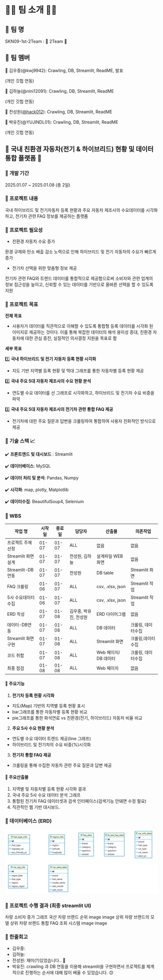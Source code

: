 # 👋🏻 팀 소개 👋🏻
## 📌 팀 명
SKN09-1st-2Team : 🌟 2Team 🌟


## 📌 팀 멤버

  :man: 김우중(@kwj9942): Crawling, DB, Streamlit, ReadME, 발표
  
  (개인 깃헙 연동)
  
  :girl: 김하늘(@nini12091): Crawling, DB, Streamlit, ReadME
  
  (개인 깃헙 연동)
  
  :girl: 전성원([@hack012](https://github.com/Hack012)): Crawling, DB, Streamlit, ReadME
  
  
  :girl: 박유진(@YUJINDL01): Crawling, DB, Streamlit, ReadME 
  
  (개인 깃헙 연동)
  

  

## :blue_car: 국내 친환경 자동차(전기 & 하이브리드) 현황 및 데이터 통합 플랫폼 🚗
### 📌 개발 기간
2025.01.07 ~ 2025.01.08 (총 2일)

### 📌 프로젝트 내용
국내 하이브리드 및 전기자동차 등록 현황과 주요 자동차 제조사의 수요데이터를 시각화하고, 전기차 관련 FAQ 정보를 제공하는 플랫폼

### 📌 프로젝트 필요성
- 친환경 자동차 수요 증가

환경 규제와 탄소 배출 감소 노력으로 인해 하이브리드 및 전기 자동차의 수요가 빠르게 증가

- 전기차 선택을 위한 맞춤형 정보 제공

전기차 관련 FAQ와 트렌드 데이터를 통합적으로 제공함으로써 소비자와 관련 업계의 정보 접근성을 높이고, 신뢰할 수 있는 데이터를 기반으로 올바른 선택을 할 수 있도록 지원

### 📌 프로젝트 목표
**전체 목표**
+ 사용자가 데이터를 직관적으로 이해할 수 있도록 통합형 등록 데이터를 시각화 된 이미지로 제공하는 것이다. 
  이를 통해 복잡한 데이터의 해석 용이성 증대, 친환경 자동차에 대한 관심 증진, 실질적인 의사결정 지원을 목표로 함

**세부 목표**

:one: **국내 하이브리드 및 전기 자동차 등록 현황 시각화**
  - 지도 기반 지역별 등록 현황 및 막대 그래프를 통한 자동차별 등록 현황 제공

:two: **국내 주요 5대 자동차 제조사의 수요 현황 분석**
  - 연도별 수요 데이터를 선 그래프로 시각화하고, 하이브리드 및 전기차 수요 비중을 파악

:three: **국내 주요 5대 자동차 제조사의 전기차 관련 통합 FAQ 제공**
  - 전기차에 대한 주요 질문과 답변을 크롤링하여 통합하여 사용자 친화적인 방식으로 제공

### 📌 기술 스택 :chart_with_upwards_trend: 
  :heavy_check_mark: **프론트엔드 및 대시보드** : Streamlit


  :heavy_check_mark: **데이터베이스**: MySQL


  :heavy_check_mark: **데이터 처리 및 분석**: Pandas, Numpy


  :heavy_check_mark: **시각화**: map, plotly, Matplotlib


  :heavy_check_mark: **데이터수집**: BeautifulSoup4, Selenium

### 📌 WBS
|작업 명|시작일|종료일|담당자|산출물|의존작업|
|------|------|------|------|--------|-------------|
|프로젝트 주제 선정|01-07|01-07|ALL|없음|없음|
|Streamlit 화면 설계|01-07|01-07|전성원, 김하늘|설계파일 WEB 화면|없음|
|Streamlit-DB연동|01-07|01-07|전성원|DB table|Streamlit 화면|
|FAQ 크롤링|01-06|01-07|ALL|csv, .xlsx, json|Streamlit 작업|
|5사 수요데이터 수집|01-06|01-07|ALL|csv, .xlsx, json|Streamlit 작업|
|ERD 작성|01-07|01-08|김우중, 박유진, 전성원|ERD 다이어그램|없음|
|데이터-DB연동|01-07|01-08|ALL|DB 데이터|크롤링, 데이터수집|
|Streamlit 화면 구현|01-07|01-08|ALL|Streamlit 화면|크롤링,데이터수집|없음|
|코드 취합|01-07|01-08|ALL|Web 페이지/ DB 데이터|크롤링, 데이터수집|
|최종 점검|01-08|01-08|ALL|Web 페이지|없음|

#### :robot: 주요기능
1. **전기차 등록 현황 시각화**
  - 지도(Map) 기반의 지역별 등록 현황 표시
  - bar그래프를 통한 자동차별 등록 현황 비교
  - pie그래프를 통한 화석연료 vs 친환경(전기, 하이브리드) 자동차 비율 비교
2. **주요 5사 수요 현황 분석**
  - 연도별 수요 데이터 트렌드 제공(line 그래프)
  - 하이브리드 및 전기차의 수요 비중(%)시각화
3. **전기차 통합 FAQ 제공**
  - 크롤링을 통해 수집한 자동차 관련 주요 질문과 답변 제공

#### :open_hands: 주요산출물
1. 지역별 및 자동차별 등록 현황 시각화 결과
2. 국내 주요 5사 수요 데이터 분석 그래프
3. 통합된 전기차 FAQ 데이터셋과 검색 인터페이스(검색기능 안돼면 수정 필요)
4. 직관적인 웹 기반 대시보드.

### 📌 데이터베이스 (ERD)
![ex ERD](./img/2team_ERD.png)


### 📌 프로젝트 수행 결과 (최종 streamlit UI)
차량 소비자 증가 그래프	국산 차량 브랜드 순위
image	image
상위 차량 브랜드의 모델	상위 차량 브랜드 통합 FAQ 조회 시스템
image	image

### 📌 한줄회고
- 김우중:
- 김하늘:
- 전성원: 재미(?)있었습니다.. 🙂
- 박유진: crawling 과 DB 연동을 이용해 streamlit을 구현하면서 프로젝트를 체계적으로 진행하는 순서에 대해 많이 배울 수 있었습니다. 😊 
